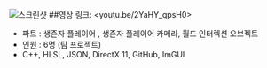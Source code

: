 ![스크린샷](https://github.com/jiheaBaik/DX11_3D_TeamPortfolio_DeadByDaylight/assets/105536725/f4c76281-7b31-426b-8e36-a1ae1a253c7c)
##영상 링크: <youtu.be/2YaHY_qpsH0>
* 파트 : 생존자 플레이어 , 생존자 플레이어 카메라, 월드 인터렉션 오브젝트
* 인원 : 6명 (팀 프로젝트)
* C++, HLSL, JSON, DirectX 11, GitHub, ImGUI

